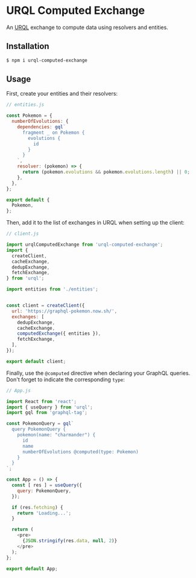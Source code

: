 # URQL Computed Exchange

An [URQL](https://github.com/FormidableLabs/urql) exchange to compute data using resolvers and entities.

## Installation

```bash
$ npm i urql-computed-exchange
```

## Usage

First, create your entities and their resolvers:

```javascript
// entities.js

const Pokemon = {
  numberOfEvolutions: {
    dependencies: gql`
      fragment _ on Pokemon {
        evolutions {
          id
        }
      }
    `,
    resolver: (pokemon) => {
      return (pokemon.evolutions && pokemon.evolutions.length) || 0;
    },
  },
};

export default {
  Pokemon,
};
```

Then, add it to the list of exchanges in URQL when setting up the client:

```javascript
// client.js

import urqlComputedExchange from 'urql-computed-exchange';
import {
  createClient,
  cacheExchange,
  dedupExchange,
  fetchExchange,
} from 'urql';

import entities from './entities';


const client = createClient({
  url: 'https://graphql-pokemon.now.sh/',
  exchanges: [
    dedupExchange,
    cacheExchange,
    computedExchange({ entities }),
    fetchExchange,
  ],
});

export default client;
```

Finally, use the `@computed` directive when declaring your GraphQL queries. Don't forget to indicate the corresponding `type`:

```javascript
// App.js

import React from 'react';
import { useQuery } from 'urql';
import gql from 'graphql-tag';

const PokemonQuery = gql`
  query PokemonQuery {
    pokemon(name: "charmander") {
      id
      name
      numberOfEvolutions @computed(type: Pokemon)
    }
  }
`;

const App = () => {
  const [ res ] = useQuery({
    query: PokemonQuery,
  });

  if (res.fetching) {
    return 'Loading...';
  }

  return (
    <pre>
      {JSON.stringify(res.data, null, 2)}
    </pre>
  );
};

export default App;
```
